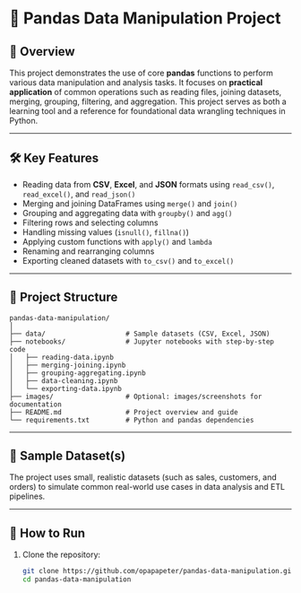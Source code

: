 # 🐼 Pandas Data Manipulation Project

## 📘 Overview
This project demonstrates the use of core **pandas** functions to perform various data manipulation and analysis tasks. It focuses on **practical application** of common operations such as reading files, joining datasets, merging, grouping, filtering, and aggregation. This project serves as both a learning tool and a reference for foundational data wrangling techniques in Python.

---

## 🛠️ Key Features
- Reading data from **CSV**, **Excel**, and **JSON** formats using `read_csv()`, `read_excel()`, and `read_json()`
- Merging and joining DataFrames using `merge()` and `join()`
- Grouping and aggregating data with `groupby()` and `agg()`
- Filtering rows and selecting columns
- Handling missing values (`isnull()`, `fillna()`)
- Applying custom functions with `apply()` and `lambda`
- Renaming and rearranging columns
- Exporting cleaned datasets with `to_csv()` and `to_excel()`

---

## 📂 Project Structure

    pandas-data-manipulation/
    │
    ├── data/                    # Sample datasets (CSV, Excel, JSON)
    ├── notebooks/               # Jupyter notebooks with step-by-step code
    │   ├── reading-data.ipynb
    │   ├── merging-joining.ipynb
    │   ├── grouping-aggregating.ipynb
    │   ├── data-cleaning.ipynb
    │   └── exporting-data.ipynb
    ├── images/                  # Optional: images/screenshots for documentation
    ├── README.md                # Project overview and guide
    └── requirements.txt         # Python and pandas dependencies

---

## 🧪 Sample Dataset(s)
The project uses small, realistic datasets (such as sales, customers, and orders) to simulate common real-world use cases in data analysis and ETL pipelines.

---

## 🚀 How to Run

1. Clone the repository:
   ```bash
   git clone https://github.com/opapapeter/pandas-data-manipulation.git
   cd pandas-data-manipulation
